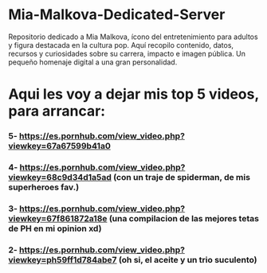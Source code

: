 # Mia-Malkova-Dedicated-Server
Repositorio dedicado a Mia Malkova, ícono del entretenimiento para adultos y figura destacada en la cultura pop. Aquí recopilo contenido, datos, recursos y curiosidades sobre su carrera, impacto e imagen pública. Un pequeño homenaje digital a una gran personalidad.
# Aqui les voy a dejar mis top 5 videos, para arrancar:
### 5- https://es.pornhub.com/view_video.php?viewkey=67a67599b41a0
### 4- https://es.pornhub.com/view_video.php?viewkey=68c9d34d1a5ad (con un traje de spiderman, de mis superheroes fav.)
### 3- https://es.pornhub.com/view_video.php?viewkey=67f861872a18e (una compilacion de las mejores tetas de PH en mi opinion xd)
### 2- https://es.pornhub.com/view_video.php?viewkey=ph59ff1d784abe7 (oh si, el aceite y un trio suculento)
